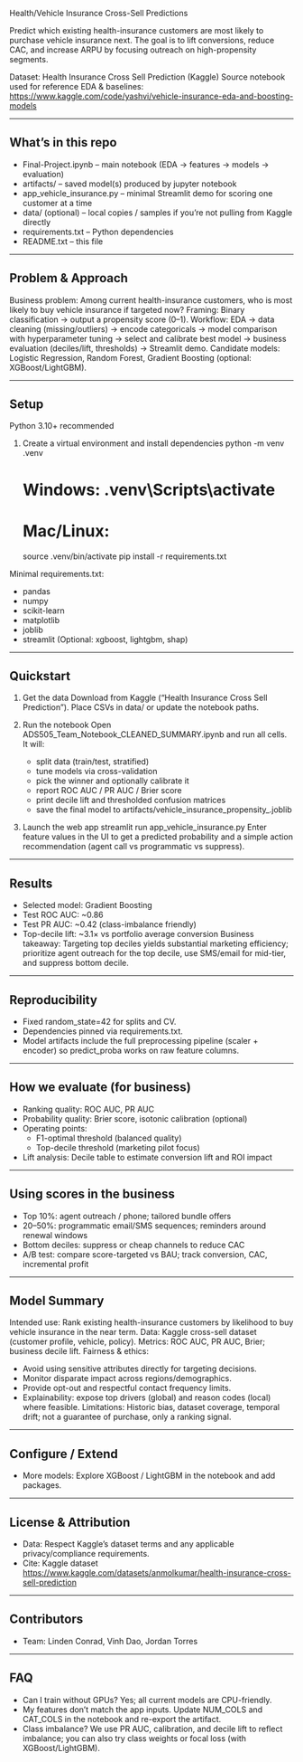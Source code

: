 Health/Vehicle Insurance Cross-Sell Predictions

Predict which existing health-insurance customers are most likely to purchase vehicle insurance next. The goal is to lift conversions, reduce CAC, and increase ARPU by focusing outreach on high-propensity segments.

Dataset: Health Insurance Cross Sell Prediction (Kaggle)
Source notebook used for reference EDA & baselines: https://www.kaggle.com/code/yashvi/vehicle-insurance-eda-and-boosting-models

----------------------------------------
What’s in this repo
----------------------------------------
- Final-Project.ipynb – main notebook (EDA → features → models → evaluation)
- artifacts/ – saved model(s) produced by jupyter notebook
- app_vehicle_insurance.py – minimal Streamlit demo for scoring one customer at a time
- data/ (optional) – local copies / samples if you’re not pulling from Kaggle directly
- requirements.txt – Python dependencies
- README.txt – this file

----------------------------------------
Problem & Approach
----------------------------------------
Business problem: Among current health-insurance customers, who is most likely to buy vehicle insurance if targeted now?
Framing: Binary classification → output a propensity score (0–1).
Workflow: EDA → data cleaning (missing/outliers) → encode categoricals → model comparison with hyperparameter tuning → select and calibrate best model → business evaluation (deciles/lift, thresholds) → Streamlit demo.
Candidate models: Logistic Regression, Random Forest, Gradient Boosting (optional: XGBoost/LightGBM).

----------------------------------------
Setup
----------------------------------------
Python 3.10+ recommended

1) Create a virtual environment and install dependencies
   python -m venv .venv
   # Windows: .venv\Scripts\activate
   # Mac/Linux:
   source .venv/bin/activate
   pip install -r requirements.txt

Minimal requirements.txt:
- pandas
- numpy
- scikit-learn
- matplotlib
- joblib
- streamlit
(Optional: xgboost, lightgbm, shap)

----------------------------------------
Quickstart
----------------------------------------
1) Get the data
   Download from Kaggle (“Health Insurance Cross Sell Prediction”). Place CSVs in data/ or update the notebook paths.

2) Run the notebook
   Open ADS505_Team_Notebook_CLEANED_SUMMARY.ipynb and run all cells. It will:
   - split data (train/test, stratified)
   - tune models via cross-validation
   - pick the winner and optionally calibrate it
   - report ROC AUC / PR AUC / Brier score
   - print decile lift and thresholded confusion matrices
   - save the final model to artifacts/vehicle_insurance_propensity_<MODEL>.joblib

3) Launch the web app
   streamlit run app_vehicle_insurance.py
   Enter feature values in the UI to get a predicted probability and a simple action recommendation (agent call vs programmatic vs suppress).

----------------------------------------
Results
----------------------------------------
- Selected model: Gradient Boosting
- Test ROC AUC: ~0.86
- Test PR AUC: ~0.42 (class-imbalance friendly)
- Top-decile lift: ~3.1× vs portfolio average conversion
Business takeaway: Targeting top deciles yields substantial marketing efficiency; prioritize agent outreach for the top decile, use SMS/email for mid-tier, and suppress bottom decile.

----------------------------------------
Reproducibility
----------------------------------------
- Fixed random_state=42 for splits and CV.
- Dependencies pinned via requirements.txt.
- Model artifacts include the full preprocessing pipeline (scaler + encoder) so predict_proba works on raw feature columns.

----------------------------------------
How we evaluate (for business)
----------------------------------------
- Ranking quality: ROC AUC, PR AUC
- Probability quality: Brier score, isotonic calibration (optional)
- Operating points:
  - F1-optimal threshold (balanced quality)
  - Top-decile threshold (marketing pilot focus)
- Lift analysis: Decile table to estimate conversion lift and ROI impact

----------------------------------------
Using scores in the business
----------------------------------------
- Top 10%: agent outreach / phone; tailored bundle offers
- 20–50%: programmatic email/SMS sequences; reminders around renewal windows
- Bottom deciles: suppress or cheap channels to reduce CAC
- A/B test: compare score-targeted vs BAU; track conversion, CAC, incremental profit

----------------------------------------
Model Summary
----------------------------------------
Intended use: Rank existing health-insurance customers by likelihood to buy vehicle insurance in the near term.
Data: Kaggle cross-sell dataset (customer profile, vehicle, policy).
Metrics: ROC AUC, PR AUC, Brier; business decile lift.
Fairness & ethics:
- Avoid using sensitive attributes directly for targeting decisions.
- Monitor disparate impact across regions/demographics.
- Provide opt-out and respectful contact frequency limits.
- Explainability: expose top drivers (global) and reason codes (local) where feasible.
Limitations: Historic bias, dataset coverage, temporal drift; not a guarantee of purchase, only a ranking signal.

----------------------------------------
Configure / Extend
----------------------------------------
- More models: Explore XGBoost / LightGBM in the notebook and add packages.

----------------------------------------
License & Attribution
----------------------------------------
- Data: Respect Kaggle’s dataset terms and any applicable privacy/compliance requirements.
- Cite: Kaggle dataset https://www.kaggle.com/datasets/anmolkumar/health-insurance-cross-sell-prediction

----------------------------------------
Contributors
----------------------------------------
- Team: Linden Conrad, Vinh Dao, Jordan Torres

----------------------------------------
FAQ
----------------------------------------
- Can I train without GPUs? Yes; all current models are CPU-friendly.
- My features don’t match the app inputs. Update NUM_COLS and CAT_COLS in the notebook and re-export the artifact.
- Class imbalance? We use PR AUC, calibration, and decile lift to reflect imbalance; you can also try class weights or focal loss (with XGBoost/LightGBM).

